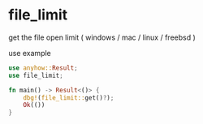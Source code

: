 # file_limit

get the file open limit ( windows / mac / linux / freebsd )

use example

```rust
use anyhow::Result;
use file_limit;

fn main() -> Result<()> {
    dbg!(file_limit::get()?);
    Ok(())
}
```
